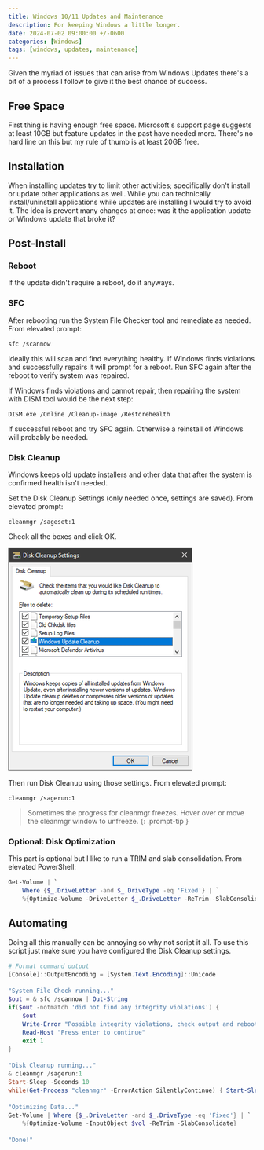 ```yaml
---
title: Windows 10/11 Updates and Maintenance
description: For keeping Windows a little longer.
date: 2024-07-02 09:00:00 +/-0600
categories: [Windows]
tags: [windows, updates, maintenance]
---
```


Given the myriad of issues that can arise from Windows Updates there's a bit of a process I follow to give it the best chance of success.

## Free Space

First thing is having enough free space. Microsoft's support page suggests at least 10GB but feature updates in the past have needed more. There's no hard line on this but my rule of thumb is at least 20GB free.

## Installation

When installing updates try to limit other activities; specifically don't install or update other applications as well. While you can technically install/uninstall applications while updates are installing I would try to avoid it. The idea is prevent many changes at once: was it the application update or Windows update that broke it?

## Post-Install

### Reboot

If the update didn't require a reboot, do it anyways.

### SFC

After rebooting run the System File Checker tool and remediate as needed. From elevated prompt:

```batch
sfc /scannow
```

Ideally this will scan and find everything healthy. If Windows finds violations and successfully repairs it will prompt for a reboot. Run SFC again after the reboot to verify system was repaired.

If Windows finds violations and cannot repair, then repairing the system with DISM tool would be the next step:

```batch
DISM.exe /Online /Cleanup-image /Restorehealth
```

If successful reboot and try SFC again. Otherwise a reinstall of Windows will probably be needed.

### Disk Cleanup

Windows keeps old update installers and other data that after the system is confirmed health isn't needed.

Set the Disk Cleanup Settings (only needed once, settings are saved). From elevated prompt:

```batch
cleanmgr /sageset:1
```

Check all the boxes and click OK.

![Disk Cleanup Settings](/assets/cleanmgr.png)

Then run Disk Cleanup using those settings. From elevated prompt:

```batch
cleanmgr /sagerun:1
```

> Sometimes the progress for cleanmgr freezes. Hover over or move the cleanmgr window to unfreeze.
{: .prompt-tip }

### Optional: Disk Optimization

This part is optional but I like to run a TRIM and slab consolidation. From elevated PowerShell:

```powershell
Get-Volume | `
    Where {$_.DriveLetter -and $_.DriveType -eq 'Fixed'} | `
    %{Optimize-Volume -DriveLetter $_.DriveLetter -ReTrim -SlabConsolidate}
```

## Automating

Doing all this manually can be annoying so why not script it all. To use this script just make sure you have configured the Disk Cleanup settings.

```powershell
# Format command output
[Console]::OutputEncoding = [System.Text.Encoding]::Unicode

"System File Check running..."
$out = & sfc /scannow | Out-String
if($out -notmatch 'did not find any integrity violations') {
	$out
	Write-Error "Possible integrity violations, check output and reboot!"
	Read-Host "Press enter to continue"
	exit 1
}

"Disk Cleanup running..."
& cleanmgr /sagerun:1
Start-Sleep -Seconds 10
while(Get-Process "cleanmgr" -ErrorAction SilentlyContinue) { Start-Sleep -Seconds 1 }

"Optimizing Data..."
Get-Volume | Where {$_.DriveLetter -and $_.DriveType -eq 'Fixed'} | `
	%{Optimize-Volume -InputObject $vol -ReTrim -SlabConsolidate}

"Done!"
```